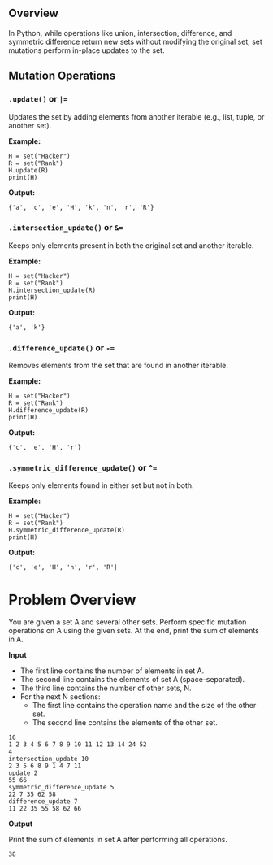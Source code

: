 ## Overview
In Python, while operations like union, intersection, difference, and symmetric difference return new sets without modifying the original set, set mutations perform in-place updates to the set.

## Mutation Operations
### `.update()` or `|=`
Updates the set by adding elements from another iterable (e.g., list, tuple, or another set).

**Example:**
```
H = set("Hacker")
R = set("Rank")
H.update(R)
print(H)
```
**Output:**
```
{'a', 'c', 'e', 'H', 'k', 'n', 'r', 'R'}
```

### `.intersection_update()` or `&=`
Keeps only elements present in both the original set and another iterable.

**Example:**
```
H = set("Hacker")
R = set("Rank")
H.intersection_update(R)
print(H)
```
**Output:**
```
{'a', 'k'}
```

### `.difference_update()` or `-=`
Removes elements from the set that are found in another iterable.

**Example:**
```
H = set("Hacker")
R = set("Rank")
H.difference_update(R)
print(H)
```
**Output:**
```
{'c', 'e', 'H', 'r'}
```

### `.symmetric_difference_update()` or `^=`
Keeps only elements found in either set but not in both.

**Example:**
```
H = set("Hacker")
R = set("Rank")
H.symmetric_difference_update(R)
print(H)
```
**Output:**
```
{'c', 'e', 'H', 'n', 'r', 'R'}
```

# Problem Overview
You are given a set A and several other sets. Perform specific mutation operations on A using the given sets. At the end, print the sum of elements in A.

**Input**

* The first line contains the number of elements in set A.
* The second line contains the elements of set A (space-separated).
* The third line contains the number of other sets, N.
* For the next N sections:
    * The first line contains the operation name and the size of the other set.
    * The second line contains the elements of the other set.
 
```
16
1 2 3 4 5 6 7 8 9 10 11 12 13 14 24 52
4
intersection_update 10
2 3 5 6 8 9 1 4 7 11
update 2
55 66
symmetric_difference_update 5
22 7 35 62 58
difference_update 7
11 22 35 55 58 62 66
```

**Output**

Print the sum of elements in set A after performing all operations.

```
38
```

